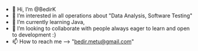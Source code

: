 - 👋 Hi, I’m @BedirK
- 👀 I’m interested in all operations about "Data Analysis, Software Testing"
- 🌱 I’m currently learning Java,
- 💞️ I’m looking to collaborate with people always eager to learn and open to development :}
- 📫 How to reach me --> "bedir.metu@gmail.com"

<!---
BedirK/BedirK is a ✨ special ✨ repository because its `README.md` (this file) appears on your GitHub profile.
You can click the Preview link to take a look at your changes.
--->
